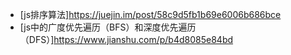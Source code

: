 - [js排序算法]https://juejin.im/post/58c9d5fb1b69e6006b686bce
- [js中的广度优先遍历（BFS）和深度优先遍历（DFS）]https://www.jianshu.com/p/b4d8085e84bd